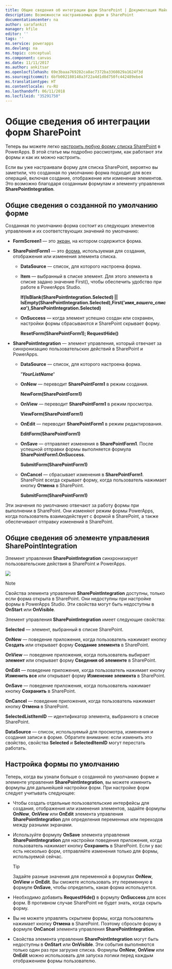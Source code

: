 ```yaml
---
title: Общие сведения об интеграции форм SharePoint | Документация Майкрософт
description: Возможности настраиваемых форм в SharePoint
documentationcenter: na
author: sarafankit
manager: kfile
editor: ''
tags: ''
ms.service: powerapps
ms.devlang: na
ms.topic: conceptual
ms.component: canvas
ms.date: 11/11/2017
ms.author: ankitsar
ms.openlocfilehash: 69e3baaa769282ca8ac7372ba3360829a1624f3d
ms.sourcegitcommit: 6bfb002180148a3f22a4d1d8d750fc442489ebe4
ms.translationtype: HT
ms.contentlocale: ru-RU
ms.lasthandoff: 06/11/2018
ms.locfileid: "35291750"
---
```

# <a name="understand-sharepoint-forms-integration"></a>Общие сведения об интеграции форм SharePoint
Теперь вы можете легко [настроить любую форму списка SharePoint](customize-list-form.md) в PowerApps. В этой статье мы подробно рассмотрим, как работают эти формы и как их можно настроить.

Если вы уже настраивали форму для списка SharePoint, вероятно вы заметили, что созданная по умолчанию форма подходит для всех операций, включая создание, отображение или изменение элементов. Это возможно благодаря созданным формулам и элементу управления **SharePointIntegration**.

## <a name="understand-the-default-generated-form"></a>Общие сведения о созданной по умолчанию форме

Созданная по умолчанию форма состоит из следующих элементов управления и их соответствующих значений по умолчанию:

* **FormScreen1** — это [экран](controls/control-screen.md), на котором содержится форма.

* **SharePointForm1** — это [форма](working-with-forms.md), используемая для создания, отображения или изменения элемента списка.

    * **DataSource** — список, для которого настроена форма.

    * **Item** — выбранный в списке элемент. Для этого элемента в списке задано значение First(), чтобы обеспечить удобство при работе в PowerApps Studio.

        **If(IsBlank(SharePointIntegration.Selected) || IsEmpty(SharePointIntegration.Selected),First('*имя_вашего_списка*'),SharePointIntegration.Selected)**

    * **OnSuccess** — когда элемент успешно создан или сохранен, настройки формы сбрасываются и SharePoint скрывает форму.

        **ResetForm(SharePointForm1); RequestHide()**

* **SharePointIntegration** — элемент управления, который отвечает за синхронизацию пользовательских действий в SharePoint и PowerApps.

    * **DataSource** — список, для которого настроена форма.

        **'*YourListName*'**

    * **OnNew** — переводит **SharePointForm1** в режим создания.

        **NewForm(SharePointForm1)**

    * **OnView** — переводит **SharePointForm1** в режим просмотра.

        **ViewForm(SharePointForm1)**

    * **OnEdit** — переводит **SharePointForm1** в режим редактирования.

        **EditForm(SharePointForm1)**

    * **OnSave** — отправляет изменения в **SharePointForm1**. После успешной отправки формы выполняется формула **SharePointForm1.OnSuccess**.

        **SubmitForm(SharePointForm1)**

    * **OnCancel** — сбрасывает изменения в **SharePointForm1**. SharePoint всегда скрывает форму, когда пользователь нажимает кнопку **Отмена** в SharePoint.

        **SubmitForm(SharePointForm1)**

Эти значения по умолчанию отвечают за работу формы при выполнении в SharePoint. Они изменяют режим формы PowerApps, когда пользователь взаимодействует с формой в SharePoint, а также обеспечивают отправку изменений в SharePoint.

## <a name="understand-the-sharepointintegration-control"></a>Общие сведения об элементе управления SharePointIntegration
Элемент управления **SharePointIntegration** синхронизирует пользовательские действия в SharePoint и PowerApps.

![](./media/sharepoint-form-integration/sharepointintegration-object.png)

>[!NOTE]
>Свойства элемента управления **SharePointIntegration** доступны, только если форма открыта в SharePoint. Они недоступны при настройке формы в PowerApps Studio. Эти свойства могут быть недоступны в **OnStart** или **OnVisible**. 

Элемент управления **SharePointIntegration** имеет следующие свойства:

**Selected** — элемент, выбранный в списке SharePoint.

**OnNew** — поведение приложения, когда пользователь нажимает кнопку **Создать** или открывает форму **Создание элемента** в SharePoint.

**OnView** — поведение приложения, когда пользователь выбирает **элемент** или открывает форму **Сведения об элементе** в SharePoint.

**OnEdit** — поведение приложения, когда пользователь нажимает кнопку **Изменить все** или открывает форму **Изменение элемента** в SharePoint.

**OnSave** — поведение приложения, когда пользователь нажимает кнопку **Сохранить** в SharePoint.

**OnCancel** — поведение приложения, когда пользователь нажимает кнопку **Отмена** в SharePoint.

**SelectedListItemID** — идентификатор элемента, выбранного в списке SharePoint.

**DataSource** — список, используемый для просмотра, изменения и создания записи в форме. Обратите внимание: если изменить это свойство, свойства **Selected** и **SelectedItemID** могут перестать работать.

## <a name="customize-the-default-form"></a>Настройка формы по умолчанию
Теперь, когда вы узнали больше о созданной по умолчанию форме и элементе управления **SharePointIntegration**, вы можете изменить формулы для дальнейшей настройки форм. При настройке форм следует учитывать следующее:

* Чтобы создать отдельные пользовательские интерфейсы для создания, отображения или изменения элементов, задайте формулы **OnNew**, **OnView** или **OnEdit** элемента управления **SharePointIntegration** для определения переменных или переходов между разными экранами.

* Используйте формулу **OnSave** элемента управления **SharePointIntegration** для настройки поведения приложения, когда пользователь нажимает кнопку **Сохранить** в SharePoint. Если у вас есть несколько форм, отправляйте изменения только для формы, используемой сейчас.

    >[!TIP]
     Задайте разные значения для переменной в формулах **OnNew**, **OnView** и **OnEdit**. Вы сможете использовать эту переменную в формуле **OnSave**, чтобы определить, какая форма используется.

* Необходимо добавить **RequestHide()** в формулу **OnSuccess** для всех форм. В противном случае SharePoint не будет знать, когда скрыть форму.

* Вы не можете управлять скрытием формы, когда пользователь нажимает кнопку **Отмена** в SharePoint. Поэтому сбросьте форму в формуле **OnCancel** элемента управления **SharePointIntegration**.

* Свойства элемента управления **SharePointIntegration** могут быть недоступны в **OnStart** или **OnVisible**. Эти события выполняются только один раз при загрузке списка. Формулы **OnNew**, **OnView** или **OnEdit** можно использовать для запуска логики перед каждым отображением формы пользователю. 